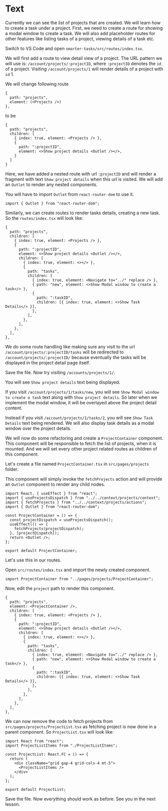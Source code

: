 # Text

Currently we can see the list of projects that are created. We will learn how to create a task under a project. First, we need to create a route for showing a modal window to create a task. We will also add placeholder routes for other features like listing tasks of a project, viewing details of a task etc.

Switch to VS Code and open `smarter-tasks/src/routes/index.tsx`.

We will first add a route to view detail view of a project. The URL pattern we will use is: `/account/projects/:projectID`, where `:projectID` denotes the `id` of a project. Visiting `/account/projects/1` will render details of a project with `id` 1.

We will change following route

```tsx
{
  path: "projects",
  element: (<Projects />)
},
```

to be

```tsx
{
  path: "projects",
  children: [
    { index: true, element: <Projects /> },
    {
      path: ":projectID",
      element: <>Show project details <Outlet /></>,
    }
  ]
}
```

Here, we have added a nested route with url `:projectID` and will render a fragment with text `Show project details` when this url is visited. We will add an `Outlet` to render any nested components.

You will have to import `Outlet` from `react-router-dom` to use it.

```tsx
import { Outlet } from "react-router-dom";
```

Similarly, we can create routes to render tasks details, creating a new task. So the `routes/index.tsx` will look like:

```tsx
{
  path: "projects",
  children: [
    { index: true, element: <Projects /> },
    {
      path: ":projectID",
      element: <>Show project details <Outlet /></>,
      children: [
        { index: true, element: <></> },
        {
          path: "tasks",
          children: [
            { index: true, element: <Navigate to="../" replace /> },
            { path: "new", element: <>Show Modal window to create a task</> },
            {
              path: ":taskID",
              children: [{ index: true, element: <>Show Task Details</> }],
            },
          ],
        },
      ],
    },
  ],
},
```

We do some route handling like making sure any visit to the url `/account/projects/:projectID/tasks` will be redirected to `/account/projects/:projectID/` because eventually the tasks will be displayed in the project detail page itself.

Save the file. Now try visiting `/accounts/projects/1/`.

You will see `Show project details` text being displayed.

If you visit `/account/projects/1/tasks/new`, you will see `Show Modal window to create a task` text along with `Show project details`. So later when we implement the modal window, it will be overlayed above the project detail content.

Instead if you visit `/account/projects/1/tasks/2`, you will see `Show Task Details` text being rendered. We will also display task details as a modal window over the project details.

We will now do some refactoring and create a `ProjectContainer` component. This component will be responsible to fetch the list of projects, when it is mounted. And we will set every other project related routes as children of this component.

Let's create a file named `ProjectContainer.tsx` in `src/pages/projects` folder.

This component will simply invoke the `fetchProjects` action and will provide an `Outlet` component to render any child nodes.

```tsx
import React, { useEffect } from "react";
import { useProjectsDispatch } from "../../context/projects/context";
import { fetchProjects } from "../../context/projects/actions";
import { Outlet } from "react-router-dom";

const ProjectContainer = () => {
  const projectDispatch = useProjectsDispatch();
  useEffect(() => {
    fetchProjects(projectDispatch);
  }, [projectDispatch]);
  return <Outlet />;
};

export default ProjectContainer;
```

Let's use this in our routes.

Open `src/routes/index.tsx` and import the newly created component.

```tsx
import ProjectContainer from "../pages/projects/ProjectContainer";
```

Now, edit the `project` path to render this component.

```tsx
{
  path: "projects",
  element: <ProjectContainer />,
  children: [
    { index: true, element: <Projects /> },
    {
      path: ":projectID",
      element: <>Show project details <Outlet /></>,
      children: [
        { index: true, element: <></> },
        {
          path: "tasks",
          children: [
            { index: true, element: <Navigate to="../" replace /> },
            { path: "new", element: <>Show Modal window to create a task</> },
            {
              path: ":taskID",
              children: [{ index: true, element: <>Show Task Details</> }],
            },
          ],
        },
      ],
    },
  ],
},
```

We can now remove the code to fetch projects from `src/pages/projects/ProjectList.tsx` as fetching project is now done in a parent component. So `ProjectList.tsx` will look like:

```tsx
import React from "react";
import ProjectListItems from "./ProjectListItems";

const ProjectList: React.FC = () => {
  return (
    <div className="grid gap-4 grid-cols-4 mt-5">
      <ProjectListItems />
    </div>
  );
};

export default ProjectList;
```

Save the file. Now everything should work as before. See you in the next lesson.
